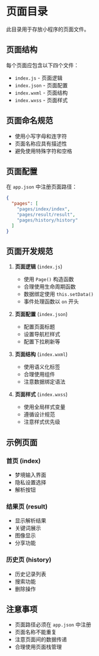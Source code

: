 # 页面目录

此目录用于存放小程序的页面文件。

## 页面结构

每个页面应包含以下四个文件：
- `index.js` - 页面逻辑
- `index.json` - 页面配置
- `index.wxml` - 页面结构
- `index.wxss` - 页面样式

## 页面命名规范

- 使用小写字母和连字符
- 页面名称应具有描述性
- 避免使用特殊字符和空格

## 页面配置

在 `app.json` 中注册页面路径：

```json
{
  "pages": [
    "pages/index/index",
    "pages/result/result",
    "pages/history/history"
  ]
}
```

## 页面开发规范

1. **页面逻辑** (`index.js`)
   - 使用 `Page()` 构造函数
   - 合理使用生命周期函数
   - 数据绑定使用 `this.setData()`
   - 事件处理函数以 `on` 开头

2. **页面配置** (`index.json`)
   - 配置页面标题
   - 设置导航栏样式
   - 配置下拉刷新等

3. **页面结构** (`index.wxml`)
   - 使用语义化标签
   - 合理使用组件
   - 注意数据绑定语法

4. **页面样式** (`index.wxss`)
   - 使用全局样式变量
   - 遵循设计规范
   - 注意样式优先级

## 示例页面

### 首页 (index)
- 梦境输入界面
- 隐私设置选择
- 解析按钮

### 结果页 (result)
- 显示解析结果
- 关键词展示
- 图像显示
- 分享功能

### 历史页 (history)
- 历史记录列表
- 搜索功能
- 删除操作

## 注意事项

- 页面路径必须在 `app.json` 中注册
- 页面名称不能重复
- 注意页面间的数据传递
- 合理使用页面栈管理



